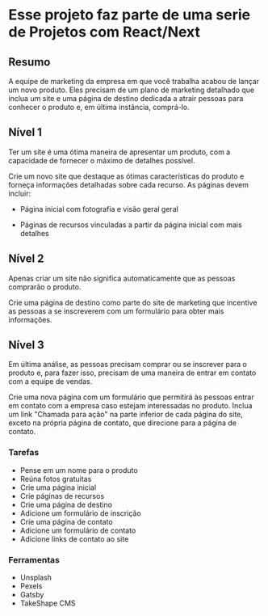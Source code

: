 # Esse projeto faz parte de uma serie de Projetos com React/Next

## Resumo
A equipe de marketing da empresa em que você trabalha acabou de lançar um novo produto. Eles precisam de um plano de marketing detalhado que inclua um site e uma página de destino dedicada a atrair pessoas para conhecer o produto e, em última instância, comprá-lo.

## Nível 1
Ter um site é uma ótima maneira de apresentar um produto, com a capacidade de fornecer o máximo de detalhes possível.

Crie um novo site que destaque as ótimas características do produto e forneça informações detalhadas sobre cada recurso. As páginas devem incluir:

- Página inicial com fotografia e visão geral geral

- Páginas de recursos vinculadas a partir da página inicial com mais detalhes

## Nível 2
Apenas criar um site não significa automaticamente que as pessoas comprarão o produto.

Crie uma página de destino como parte do site de marketing que incentive as pessoas a se inscreverem com um formulário para obter mais informações.

## Nível 3
Em última análise, as pessoas precisam comprar ou se inscrever para o produto e, para fazer isso, precisam de uma maneira de entrar em contato com a equipe de vendas.

Crie uma nova página com um formulário que permitirá às pessoas entrar em contato com a empresa caso estejam interessadas no produto. Inclua um link "Chamada para ação" na parte inferior de cada página do site, exceto na própria página de contato, que direcione para a página de contato.

### Tarefas
- Pense em um nome para o produto
- Reúna fotos gratuitas
- Crie uma página inicial
- Crie páginas de recursos
- Crie uma página de destino
- Adicione um formulário de inscrição
- Crie uma página de contato
- Adicione um formulário de contato
- Adicione links de contato ao site

### Ferramentas
- Unsplash
- Pexels
- Gatsby
- TakeShape CMS
